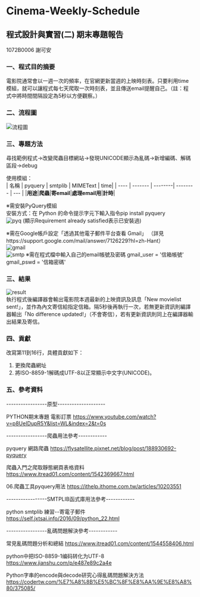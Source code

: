# Cinema-Weekly-Schedule
## 程式設計與實習(二) 期末專題報告
1072B0006 謝可安

### 一、程式目的摘要
電影院通常會以一週一次的頻率，在官網更新當週的上映時刻表。只要利用time模組，就可以讓程式每七天爬取一次時刻表，並且傳送email提醒自己。（註：程式中將時間間隔設定為5秒以方便觀察。）

### 二、流程圖
![流程圖](https://i.imgur.com/3HUMa8L.png)  

### 三、專題方法
尋找範例程式→改變爬蟲目標網站→發現UNICODE顯示為亂碼→新增編碼、解碼區段→debug  

使用模組：  
| 名稱 | pyquery | smtplib | MIMEText | time|
| ---- | ------- | --------| -------- | --- |
|**用途**|**爬蟲**|**寄email**|**處理email用**|**計時**|

※需安裝PyQuery模組  
安裝方式：在 Python 的命令提示字元下輸入指令pip install pyquery  
![pyq](https://i.imgur.com/3oB4rD9.png)
(顯示Requirement already satisfied表示已安裝過)

※需在Google帳戶設定「透過其他電子郵件平台查看 Gmail」
（詳見https://support.google.com/mail/answer/7126229?hl=zh-Hant）  
![gmail](https://i.imgur.com/VpBfng9.png)  
![smtp](https://i.imgur.com/9olCMh3.png)
※需在程式檔中輸入自己的email帳號及密碼
gmail_user = '信箱帳號'
gmail_pswd = '信箱密碼'

### 三、結果
![result](https://i.imgur.com/sdGcgB6.png)  
執行程式後編譯器會輸出電影院本週最新的上映資訊及訊息「New movielist sent!」，並作為內文寄信給指定信箱。隔5秒後再執行一次，若無更新資訊則編譯器輸出「No difference updated!」（不會寄信），若有更新資訊則同上在編譯器輸出結果及寄信。

### 四、貢獻
改寫第11到16行，具體貢獻如下：
1. 更換爬蟲網址
2. 將ISO-8859-1解碼成UTF-8以正常顯示中文字(UNICODE)。

### 五、參考資料
-----------------原型--------------------

PYTHON期末專題 電影訂票
https://www.youtube.com/watch?v=p8UeIDupR5Y&list=WL&index=2&t=0s

-----------------爬蟲用法參考------------

pyquery 網路爬蟲
https://flysatellite.pixnet.net/blog/post/188930692-pyquery

爬蟲入門之爬取靜態網頁表格資料
https://www.itread01.com/content/1542369667.html

06.爬蟲工具pyquery用法
https://ithelp.ithome.com.tw/articles/10203551

-----------------SMTPLIB函式庫用法參考------------

python smtplib 練習--寄電子郵件
https://self.jxtsai.info/2016/09/python_22.html

-----------------亂碼問題解決參考------------

常見亂碼問題分析和總結
https://www.itread01.com/content/1544558406.html

python中把ISO-8859-1编码转化为UTF-8
https://www.jianshu.com/p/e487e89c2a4e

Python字串的encode與decode研究心得亂碼問題解決方法
https://codertw.com/%E7%A8%8B%E5%BC%8F%E8%AA%9E%E8%A8%80/375085/
